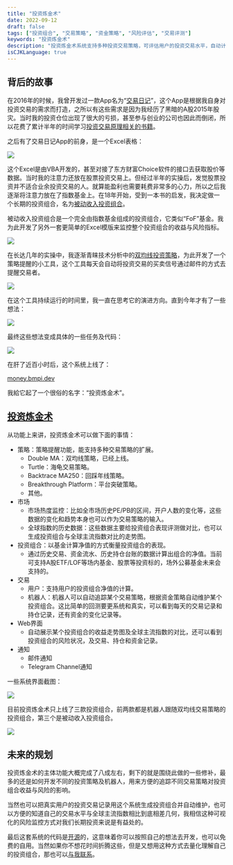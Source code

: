 ```yaml
---
title: "投资炼金术"
date: 2022-09-12
draft: false
tags: ["投资组合", "交易策略", "资金策略", "风险评估", "交易评测"]
keywords: "投资炼金术"
description: "投资炼金术系统支持多种投资交易策略，可评估用户的投资交易水平，自动计算用户投资组合的净值，从而提升用户的投资交易水平。"
isCJKLanguage: true
---
```


## 背后的故事

在2016年的时候，我曾开发过一款App名为<q>[交易日记](/money/build-trade-system/)</q>，这个App是根据我自身对投资交易的需求而打造，之所以有这些需求是因为我经历了黑暗的A股2015年股灾。当时我的投资仓位出现了很大的亏损，甚至参与创业的公司也因此而倒闭，所以花费了累计半年的时间学习[投资交易原理相关的书籍](/money/passive-income-protfolio/202007/)。

之后有了交易日记App的前身，是一个Excel表格：

![](https://img.bmpi.dev/815c5166-a61f-1625-401f-80c695979bb7.png)

这个Excel是由VBA开发的，甚至对接了东方财富Choice软件的接口去获取股价等数据。当时我的注意力还放在股票投资交易上。但经过半年的实操后，发觉股票投资并不适合业余投资交易的人。就算能盈利也需要耗费非常多的心力，所以之后我逐渐将注意力放在了指数基金上。在18年开始，受到一本书的启发，我决定做一个长期的投资组合，名为[被动收入投资组合](/money/passive-income-protfolio/202006/)。

被动收入投资组合是一个完全由指数基金组成的投资组合，它类似<q>FoF</q>基金。我为此开发了另外一套更简单的Excel模版来监控整个投资组合的收益与风险指标。

![](https://img.bmpi.dev/7ea206be-409c-d2a2-bd39-7b618e3ba345.png)

在长达几年的实操中，我逐渐青睐技术分析中的[双均线投资策略](/money/passive-income-protfolio/202008/)，为此开发了一个策略提醒的小工具，这个工具每天会自动将投资交易的买卖信号通过邮件的方式去提醒交易者。

![](https://img.bmpi.dev/ed73c1ad-0a1c-cd37-7b10-250ae3cdd56b.png)

在这个工具持续运行的时间里，我一直在思考它的演进方向。直到今年才有了一些想法：

![](https://img.bmpi.dev/179d4fd0-018a-9fe0-a432-8dc8cf5d7fdd.png)

最终这些想法变成具体的一些任务及代码：

![](https://img.bmpi.dev/898d87a6-f801-e6e5-8510-c8791a3b9da5.png)

在肝了近百小时后，这个系统上线了：

[money.bmpi.dev](https://www.myinvestpilot.com/)

我給它起了一个很俗的名字：<q>投资炼金术</q>。

## [投资炼金术](https://www.myinvestpilot.com/)

从功能上来讲，投资炼金术可以做下面的事情：

- 策略：策略提醒功能，能支持多种交易策略的扩展。
  - Double MA：双均线策略，已经上线。
  - Turtle：海龟交易策略。
  - Backtrace MA250：回踩年线策略。
  - Breakthrough Platform：平台突破策略。
  - 其他。
- 市场
  - 市场热度监控：比如全市场历史PE/PB的区间，开户人数的变化等，这些数据的变化和趋势本身也可以作为交易策略的输入。
  - 全球指数的历史数据：这些数据主要给投资组合表现评测做对比，也可以生成投资组合与全球主流指数对比的走势图。
- 投资组合：以基金计算净值的方式衡量投资组合的表现。
  - 通过历史交易、资金流水、历史持仓台账的数据计算出组合的净值。当前可支持A股ETF/LOF等场内基金、股票等投资标的，场外公募基金未来会支持的。
- 交易
  - 用户：支持用户的投资组合净值的计算。
  - 机器人：机器人可以自动追踪某个交易策略，根据资金策略自动维护某个投资组合。这比简单的回测要更系统和真实，可以看到每天的交易记录和持仓记录，还有资金的变化记录等。
- Web界面
  - 自动展示某个投资组合的收益走势图及全球主流指数的对比，还可以看到投资组合的风险状况，及交易、持仓和资金记录。
- 通知
  - 邮件通知
  - Telegram Channel通知

一些系统界面截图：

![](https://img.bmpi.dev/7360956a-1c30-77a2-e9a2-fd4db6f03683.png)

目前投资炼金术只上线了三款投资组合，前两款都是机器人跟随双均线交易策略的投资组合，第三个是被动收入投资组合。

![](https://img.bmpi.dev/e7eda067-5c2a-4fa3-05aa-2df0ca94ad45.png)

## 未来的规划

投资炼金术的主体功能大概完成了八成左右，剩下的就是围绕此做的一些修补，最多的还是如何开发不同的投资策略及机器人，用来方便的追踪不同交易策略对投资组合收益与风险的影响。

当然也可以把真实用户的投资交易记录用这个系统生成投资组合并自动维护，也可以方便的知道自己的交易水平与全球主流指数相比到底相差几何，我相信这种可视化的风险监控方式对我们长期投资来说是有益处的。

最后这套系统的代码是[开源](https://github.com/bmpi-dev/invest-alchemy)的，这意味着你可以按照自己的想法去开发，也可以免费的自用。当然如果你不想花时间折腾这些，但是又想用这种方式去量化理解自己的投资组合，那也可以[与我联系](/about/)。

